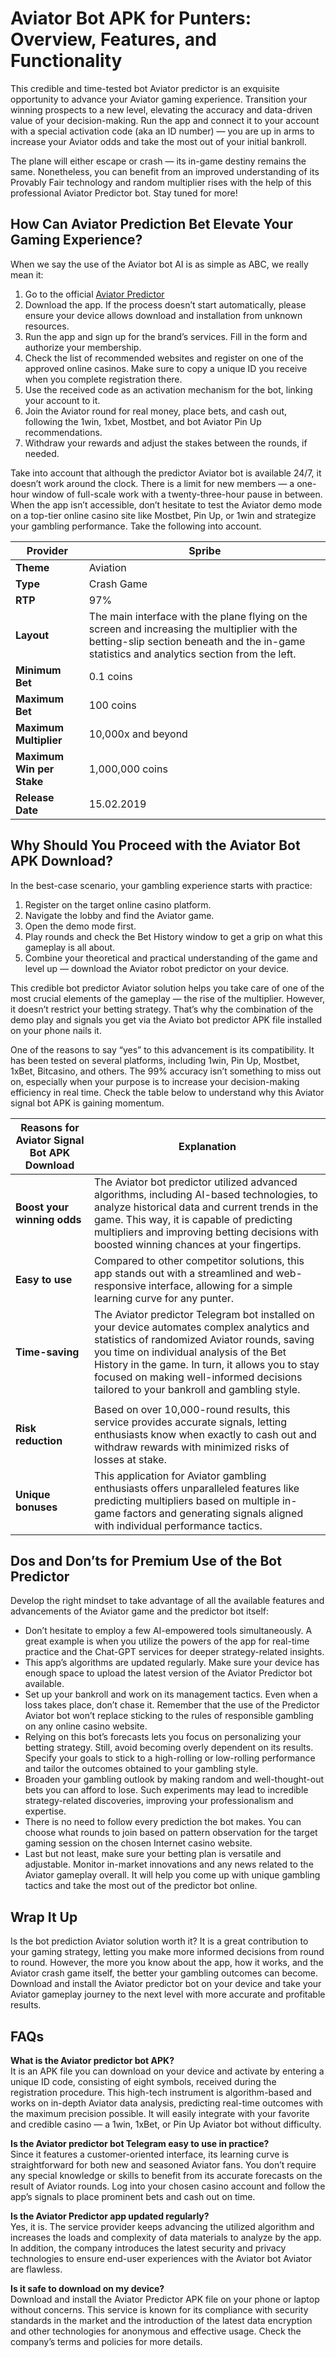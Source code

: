 # Aviator Bot APK for Punters: Overview, Features, and Functionality

This credible and time-tested bot Aviator predictor is an exquisite opportunity to advance your Aviator gaming experience. Transition your winning prospects to a new level, elevating the accuracy and data-driven value of your decision-making. Run the app and connect it to your account with a special activation code (aka an ID number) — you are up in arms to increase your Aviator odds and take the most out of your initial bankroll.

The plane will either escape or crash — its in-game destiny remains the same. Nonetheless, you can benefit from an improved understanding of its Provably Fair technology and random multiplier rises with the help of this professional Aviator Predictor bot. Stay tuned for more!

## How Can Aviator Prediction Bet Elevate Your Gaming Experience?

When we say the use of the Aviator bot AI is as simple as ABC, we really mean it:

1. Go to the official [Aviator Predictor](https://aviatorpredictions.in)
2. Download the app. If the process doesn’t start automatically, please ensure your device allows download and installation from unknown resources.
3. Run the app and sign up for the brand’s services. Fill in the form and authorize your membership.
4. Check the list of recommended websites and register on one of the approved online casinos. Make sure to copy a unique ID you receive when you complete registration there.
5. Use the received code as an activation mechanism for the bot, linking your account to it.
6. Join the Aviator round for real money, place bets, and cash out, following the 1win, 1xbet, Mostbet, and bot Aviator Pin Up recommendations.
7. Withdraw your rewards and adjust the stakes between the rounds, if needed.

Take into account that although the predictor Aviator bot is available 24/7, it doesn’t work around the clock. There is a limit for new members — a one-hour window of full-scale work with a twenty-three-hour pause in between. When the app isn’t accessible, don’t hesitate to test the Aviator demo mode on a top-tier online casino site like Mostbet, Pin Up, or 1win and strategize your gambling performance. Take the following into account.

| **Provider**           | Spribe                                                              |
|-------------------------|--------------------------------------------------------------------|
| **Theme**              | Aviation                                                          |
| **Type**               | Crash Game                                                        |
| **RTP**                | 97%                                                               |
| **Layout**             | The main interface with the plane flying on the screen and increasing the multiplier with the betting-slip section beneath and the in-game statistics and analytics section from the left. |
| **Minimum Bet**        | 0.1 coins                                                         |
| **Maximum Bet**        | 100 coins                                                         |
| **Maximum Multiplier** | 10,000x and beyond                                                |
| **Maximum Win per Stake** | 1,000,000 coins                                                  |
| **Release Date**       | 15.02.2019                                                        |

## Why Should You Proceed with the Aviator Bot APK Download?

In the best-case scenario, your gambling experience starts with practice:

1. Register on the target online casino platform.
2. Navigate the lobby and find the Aviator game.
3. Open the demo mode first.
4. Play rounds and check the Bet History window to get a grip on what this gameplay is all about.
5. Combine your theoretical and practical understanding of the game and level up — download the Aviator robot predictor on your device.

This credible bot predictor Aviator solution helps you take care of one of the most crucial elements of the gameplay — the rise of the multiplier. However, it doesn’t restrict your betting strategy. That’s why the combination of the demo play and signals you get via the Aviato bot predictor APK file installed on your phone nails it.

One of the reasons to say “yes” to this advancement is its compatibility. It has been tested on several platforms, including 1win, Pin Up, Mostbet, 1xBet, Bitcasino, and others. The 99% accuracy isn’t something to miss out on, especially when your purpose is to increase your decision-making efficiency in real time. Check the table below to understand why this Aviator signal bot APK is gaining momentum.

| **Reasons for Aviator Signal Bot APK Download** | **Explanation** |
|------------------------------------------------|--------------------------------------------------------------------------------------------------------------------------------------------------|
| **Boost your winning odds**                    | The Aviator bot predictor utilized advanced algorithms, including AI-based technologies, to analyze historical data and current trends in the game. This way, it is capable of predicting multipliers and improving betting decisions with boosted winning chances at your fingertips. |
| **Easy to use**                                | Compared to other competitor solutions, this app stands out with a streamlined and web-responsive interface, allowing for a simple learning curve for any punter.    |
| **Time-saving**                                | The Aviator predictor Telegram bot installed on your device automates complex analytics and statistics of randomized Aviator rounds, saving you time on individual analysis of the Bet History in the game. In turn, it allows you to stay focused on making well-informed decisions tailored to your bankroll and gambling style.
                  |
| **Risk reduction**                             | Based on over 10,000-round results, this service provides accurate signals, letting enthusiasts know when exactly to cash out and withdraw rewards with minimized risks of losses at stake.                       |
| **Unique bonuses**                             | This application for Aviator gambling enthusiasts offers unparalleled features like predicting multipliers based on multiple in-game factors and generating signals aligned with individual performance tactics.        |

## Dos and Don’ts for Premium Use of the Bot Predictor

Develop the right mindset to take advantage of all the available features and advancements of the Aviator game and the predictor bot itself:

- Don’t hesitate to employ a few AI-empowered tools simultaneously. A great example is when you utilize the powers of the app for real-time practice and the Chat-GPT services for deeper strategy-related insights.
- This app’s algorithms are updated regularly. Make sure your device has enough space to upload the latest version of the Aviator Predictor bot available.
- Set up your bankroll and work on its management tactics. Even when a loss takes place, don’t chase it. Remember that the use of the Predictor Aviator bot won’t replace sticking to the rules of responsible gambling on any online casino website.
- Relying on this bot’s forecasts lets you focus on personalizing your betting strategy. Still, avoid becoming overly dependent on its results. Specify your goals to stick to a high-rolling or low-rolling performance and tailor the outcomes obtained to your gambling style.
- Broaden your gambling outlook by making random and well-thought-out bets you can afford to lose. Such experiments may lead to incredible strategy-related discoveries, improving your professionalism and expertise.
- There is no need to follow every prediction the bot makes. You can choose what rounds to join based on pattern observation for the target gaming session on the chosen Internet casino website.
- Last but not least, make sure your betting plan is versatile and adjustable. Monitor in-market innovations and any news related to the Aviator gameplay overall. It will help you come up with unique gambling tactics and take the most out of the predictor bot online.

## Wrap It Up

Is the bot prediction Aviator solution worth it? It is a great contribution to your gaming strategy, letting you make more informed decisions from round to round. However, the more you know about the app, how it works, and the Aviator crash game itself, the better your gambling outcomes can become. Download and install the Aviator predictor bot on your device and take your Aviator gameplay journey to the next level with more accurate and profitable results.

## FAQs

**What is the Aviator predictor bot APK?**  
It is an APK file you can download on your device and activate by entering a unique ID code, consisting of eight symbols, received during the registration procedure. This high-tech instrument is algorithm-based and works on in-depth Aviator data analysis, predicting real-time outcomes with the maximum precision possible. It will easily integrate with your favorite and credible casino — a 1win, 1xBet, or Pin Up Aviator bot without difficulty.

**Is the Aviator predictor bot Telegram easy to use in practice?**  
Since it features a customer-oriented interface, its learning curve is straightforward for both new and seasoned Aviator fans. You don’t require any special knowledge or skills to benefit from its accurate forecasts on the result of Aviator rounds. Log into your chosen casino account and follow the app’s signals to place prominent bets and cash out on time.

**Is the Aviator Predictor app updated regularly?**  
Yes, it is. The service provider keeps advancing the utilized algorithm and increases the loads and complexity of data materials to analyze by the app. In addition, the company introduces the latest security and privacy technologies to ensure end-user experiences with the Aviator bot Aviator are flawless.

**Is it safe to download on my device?**  
Download and install the Aviator Predictor APK file on your phone or laptop without concerns. This service is known for its compliance with security standards in the market and the introduction of the latest data encryption and other technologies for anonymous and effective usage. Check the company’s terms and policies for more details.
